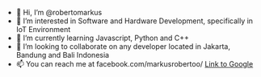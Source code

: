 - 👋 Hi, I’m @robertomarkus
- 👀 I’m interested in Software and Hardware Development, specifically in IoT Environment
- 🌱 I’m currently learning Javascript, Python and C++
- 💞️ I’m looking to collaborate on any developer located in Jakarta, Bandung and Bali Indonesia
- 📫 You can reach me at facebook.com/markusrobertoo/
[Link to Google](https://www.google.com)
<!---
robertomarkus/robertomarkus is a ✨ special ✨ repository because its `README.md` (this file) appears on your GitHub profile.
You can click the Preview link to take a look at your changes.
--->
